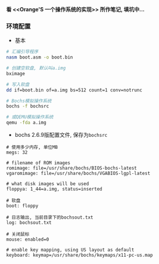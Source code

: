 **看 <<Orange'S 一个操作系统的实现>> 所作笔记, 填坑中...**

### 环境配置


- 基本

```bash
# 汇编引导程序
nasm boot.asm -o boot.bin

# 创建空软盘, 默认叫a.img
bximage

# 写入软盘
dd if=boot.bin of=a.img bs=512 count=1 conv=notrunc

# Bochs模拟操作系统
bochs -f bochsrc

# 或QEMU模拟操作系统
qemu -fda a.img
```

- bochs 2.6.9版配置文件, 保存为`bochsrc`

```
# 使用多少内存, 单位MB
megs: 32

# filename of ROM images
romimage: file=/usr/share/bochs/BIOS-bochs-latest
vgaromimage: file=/usr/share/bochs/VGABIOS-lgpl-latest

# what disk images will be used
floppya: 1_44=a.img, status=inserted

# 软盘
boot: floppy

# 日志输出, 当前目录下的bochsout.txt
log: bochsout.txt

# 关闭鼠标
mouse: enabled=0

# enable key mapping, using US layout as default
keyboard: keymap=/usr/share/bochs/keymaps/x11-pc-us.map
```
